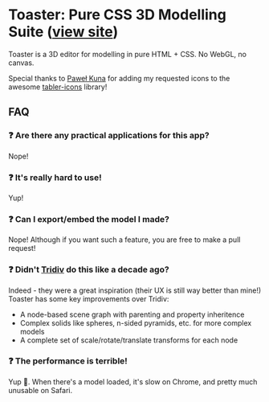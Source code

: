 # Toaster: Pure CSS 3D Modelling Suite ([view site](https://petertyliu.github.io/toaster/))

Toaster is a 3D editor for modelling in pure HTML + CSS. No WebGL, no canvas.

Special thanks to [Paweł Kuna](https://github.com/codecalm) for adding my requested icons to the awesome [tabler-icons](https://github.com/tabler/tabler-icons) library!

## FAQ

### ❓ Are there any practical applications for this app?

Nope!

### ❓ It's really hard to use!

Yup!

### ❓ Can I export/embed the model I made?

Nope! Although if you want such a feature, you are free to make a pull request!

### ❓ Didn't [Tridiv](http://tridiv.com/) do this like a decade ago?

Indeed - they were a great inspiration (their UX is still way better than mine!) Toaster has some key improvements over Tridiv:

- A node-based scene graph with parenting and property inheritence
- Complex solids like spheres, n-sided pyramids, etc. for more complex models
- A complete set of scale/rotate/translate transforms for each node

### ❓ The performance is terrible!

Yup 🤷. When there's a model loaded, it's slow on Chrome, and pretty much unusable on Safari.
